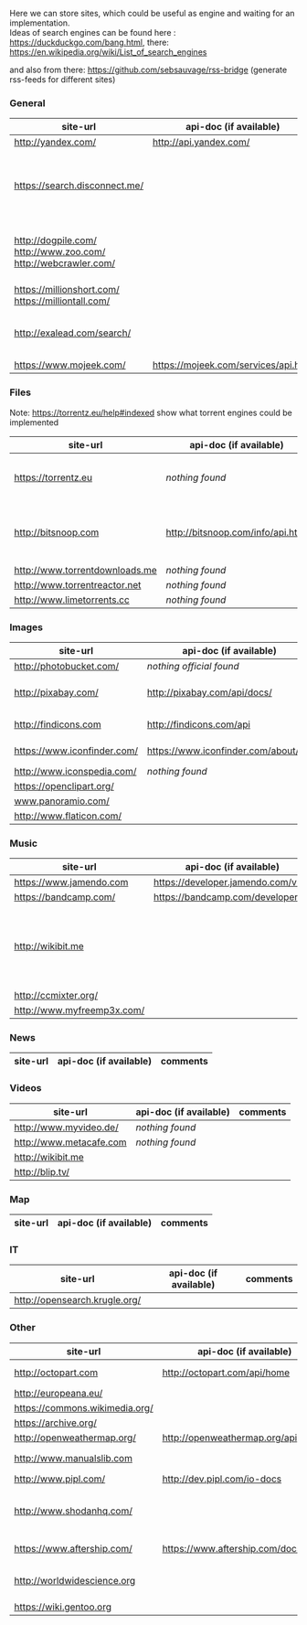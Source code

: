 Here we can store sites, which could be useful as engine and waiting for an implementation.  
Ideas of search engines can be found here : https://duckduckgo.com/bang.html, there: https://en.wikipedia.org/wiki/List_of_search_engines

and also from there: https://github.com/sebsauvage/rss-bridge (generate rss-feeds for different sites)

### General

| site-url | api-doc (if available) | comments |
| -------- | ---------------------- | -------- |
| http://yandex.com/ | http://api.yandex.com/ | |
| https://search.disconnect.me/ | | support google, bing, yahoo and blekko queries |
| http://dogpile.com/ http://www.zoo.com/ http://webcrawler.com/ | | provide results from google and yahoo |
| https://millionshort.com/ https://milliontall.com/ | | |
| http://exalead.com/search/ | | has spam protection with captcha |
| https://www.mojeek.com/ | https://mojeek.com/services/api.html | |

### Files

Note: https://torrentz.eu/help#indexed show what torrent engines could be implemented

| site-url | api-doc (if available) | comments |
| -------- | ---------------------- | -------- |
| https://torrentz.eu | _nothing found_ | is a metasearch-engine for torrents |
| http://bitsnoop.com | http://bitsnoop.com/info/api.html | currently, I can not open that website ( 15 Dec 2014) |
| http://www.torrentdownloads.me | _nothing found_ | |
| http://www.torrentreactor.net | _nothing found_ | |
| http://www.limetorrents.cc | _nothing found_ | |

### Images

| site-url | api-doc (if available) | comments |
| -------- | ---------------------- | -------- |
| http://photobucket.com/ | _nothing official found_ | |
| http://pixabay.com/ | http://pixabay.com/api/docs/ | ~250.000 free photos |
| http://findicons.com | http://findicons.com/api | ~450.000 free icons |
| https://www.iconfinder.com/ | https://www.iconfinder.com/about/api | ~350.000 icons |
| http://www.iconspedia.com/ | _nothing found_ | free icons |
| https://openclipart.org/ | | |
| www.panoramio.com/ | | |
| http://www.flaticon.com/ | | free icons |

### Music

| site-url | api-doc (if available) | comments |
| -------- | ---------------------- | -------- |
| https://www.jamendo.com | https://developer.jamendo.com/v3.0 | | |
| https://bandcamp.com/ | https://bandcamp.com/developer | | |
| http://wikibit.me | | Meta engine. Very hard to find what is useful and what is not |
| http://ccmixter.org/ | | |
| http://www.myfreemp3x.com/ | | |

### News

| site-url | api-doc (if available) | comments |
| -------- | ---------------------- | -------- |

### Videos

| site-url | api-doc (if available) | comments |
| -------- | ---------------------- | -------- |
| http://www.myvideo.de/ | _nothing found_ | |
| http://www.metacafe.com | _nothing found_  | |
| http://wikibit.me | |
| http://blip.tv/ | | |

### Map

| site-url | api-doc (if available) | comments |
| -------- | ---------------------- | -------- |

### IT 
| site-url | api-doc (if available) | comments |
| -------- | ---------------------- | -------- |
| http://opensearch.krugle.org/ | | |

### Other

| site-url | api-doc (if available) | comments |
| -------- | ---------------------- | -------- |
| http://octopart.com | http://octopart.com/api/home | electronic parts|
| http://europeana.eu/ | | |
| https://commons.wikimedia.org/ | | |
| https://archive.org/ | | |
| http://openweathermap.org/ | http://openweathermap.org/api | |
| http://www.manualslib.com | | manuals library |
| http://www.pipl.com/ | http://dev.pipl.com/io-docs | |
| http://www.shodanhq.com/ | | security vulnerability search engine |
| https://www.aftership.com/ | https://www.aftership.com/docs/api/4 | package tracker |
| http://worldwidescience.org | | science search engine |
| https://wiki.gentoo.org | | Gentoo wiki |